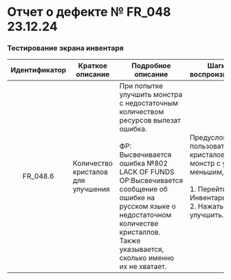 # Отчет о дефекте № FR\_048 23.12.24  
### Тестирование экрана инвентаря

| Идентификатор | Краткое описание | Подробное описание | Шаги по воспроизведению | Воспроиз- водимость | Важность | Срочность | Комментарий |
| :---: | ----- | ----- | ----- | ----- | :---: | ----- | ----- |
| FR\_048.6 | Количество кристалов для улучшения | При попытке улучшить монстра с недостаточным количеством ресурсов вылезат ошибка. <br><br> ФР: Высвечивается ошибка №802 LACK OF FUNDS <br> ОР:Высвечивается сообщение об ошибке на русском языке о недостаточном количестве кристаллов. Также указывается, сколько именно их не хватает. | Предусловие: у пользователя нет кристалов и есть монстр с уровнем меньшим, чем 5. <br><br> 1\. Перейти в Инвентарь. <br> 2\. Нажать кнопку улучшить. |  всегда  |  **Незначистельная** |  **Средняя** |  |


